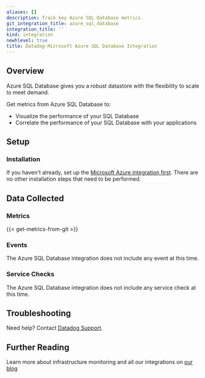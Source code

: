 ```yaml
---
aliases: []
description: Track key Azure SQL Database metrics.
git_integration_title: azure_sql_database
integration_title: ''
kind: integration
newhlevel: true
title: Datadog-Microsoft Azure SQL Database Integration
---
```



## Overview
Azure SQL Database gives you a robust datastore with the flexibility to scale to meet demand.

Get metrics from Azure SQL Database to:

* Visualize the performance of your SQL Database
* Correlate the performance of your SQL Database with your applications

## Setup
### Installation

If you haven't already, set up the [Microsoft Azure integration first](https://docs.datadoghq.com/integrations/azure/). There are no other installation steps that need to be performed.

## Data Collected
### Metrics
{{< get-metrics-from-git >}}

### Events
The Azure SQL Database integration does not include any event at this time.

### Service Checks
The Azure SQL Database integration does not include any service check at this time.

## Troubleshooting
Need help? Contact [Datadog Support](http://docs.datadoghq.com/help/).

## Further Reading
Learn more about infrastructure monitoring and all our integrations on [our blog](https://www.datadoghq.com/blog/)